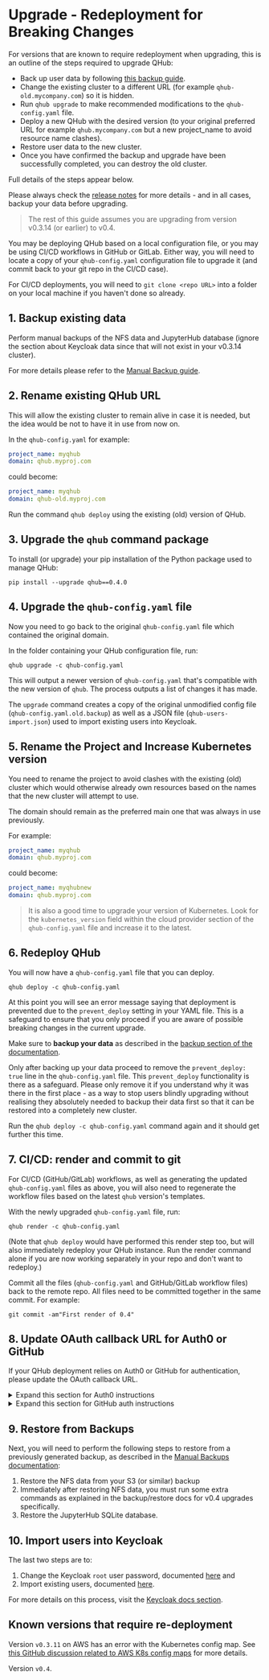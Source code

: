 # Upgrade - Redeployment for Breaking Changes

For versions that are known to require redeployment when upgrading, this is an outline of the steps required to upgrade QHub:

- Back up user data by following [this backup guide](./backup.md).
- Change the existing cluster to a different URL (for example `qhub-old.mycompany.com`) so it is hidden.
- Run `qhub upgrade` to make recommended modifications to the `qhub-config.yaml` file.
- Deploy a new QHub with the desired version (to your original preferred URL for example `qhub.mycompany.com` but a new project_name to avoid resource name clashes).
- Restore user data to the new cluster.
- Once you have confirmed the backup and upgrade have been successfully completed, you can destroy the old cluster.

Full details of the steps appear below.

Please always check the [release notes](../dev_guide/changelog.md) for more details - and in all cases, backup your data before upgrading.

> The rest of this guide assumes you are upgrading from version v0.3.14 (or earlier) to v0.4.

You may be deploying QHub based on a local configuration file, or you may be using CI/CD workflows in GitHub or GitLab. Either way, you will need to locate a copy of your
`qhub-config.yaml` configuration file to upgrade it (and commit back to your git repo in the CI/CD case).

For CI/CD deployments, you will need to `git clone <repo URL>` into a folder on your local machine if you haven't done so already.

## 1. Backup existing data

Perform manual backups of the NFS data and JupyterHub database (ignore the section about Keycloak data since that will not exist in your v0.3.14 cluster).

For more details please refer to the [Manual Backup guide](./backup.md).

## 2. Rename existing QHub URL

This will allow the existing cluster to remain alive in case it is needed, but the idea would be not to have it in use from now on.

In the `qhub-config.yaml` for example:

```yaml
project_name: myqhub
domain: qhub.myproj.com
```

could become:

```yaml
project_name: myqhub
domain: qhub-old.myproj.com
```

Run the command `qhub deploy` using the existing (old) version of QHub.

## 3. Upgrade the `qhub` command package

To install (or upgrade) your pip installation of the Python package used to manage QHub:

```shell
pip install --upgrade qhub==0.4.0
```

## 4. Upgrade the `qhub-config.yaml` file

Now you need to go back to the original `qhub-config.yaml` file which contained the original domain.

In the folder containing your QHub configuration file, run:

```shell
qhub upgrade -c qhub-config.yaml
```

This will output a newer version of `qhub-config.yaml` that's compatible with the new version of `qhub`. The process outputs a list of changes it has made.

The `upgrade` command creates a copy of the original unmodified config file (`qhub-config.yaml.old.backup`) as well as a JSON file (`qhub-users-import.json`) used to import
existing users into Keycloak.

## 5. Rename the Project and Increase Kubernetes version

You need to rename the project to avoid clashes with the existing (old) cluster which would otherwise already own resources based on the names that the new cluster will attempt to
use.

The domain should remain as the preferred main one that was always in use previously.

For example:

```yaml
project_name: myqhub
domain: qhub.myproj.com
```

could become:

```yaml
project_name: myqhubnew
domain: qhub.myproj.com
```

> It is also a good time to upgrade your version of Kubernetes. Look for the `kubernetes_version` field within the cloud provider section of the `qhub-config.yaml` file and
> increase it to the latest.

## 6. Redeploy QHub

You will now have a `qhub-config.yaml` file that you can deploy.

```shell
qhub deploy -c qhub-config.yaml
```

At this point you will see an error message saying that deployment is prevented due to the `prevent_deploy` setting in your YAML file. This is a safeguard to ensure that you only
proceed if you are aware of possible breaking changes in the current upgrade.

Make sure to **backup your data** as described in the [backup section of the documentation](./backup.md).

Only after backing up your data proceed to remove the `prevent_deploy: true` line in the `qhub-config.yaml` file. This `prevent_deploy` functionality is there as a safeguard.
Please only remove it if you understand why it was there in the first place - as a way to stop users blindly upgrading without realising they absolutely needed to backup their data
first so that it can be restored into a completely new cluster.

Run the `qhub deploy -c qhub-config.yaml` command again and it should get further this time.

## 7. CI/CD: render and commit to git

For CI/CD (GitHub/GitLab) workflows, as well as generating the updated `qhub-config.yaml` files as above, you will also need to regenerate the workflow files based on the latest
`qhub` version's templates.

With the newly upgraded `qhub-config.yaml` file, run:

```shell
qhub render -c qhub-config.yaml
```

(Note that `qhub deploy` would have performed this render step too, but will also immediately redeploy your QHub instance. Run the render command alone if you are now working
separately in your repo and don't want to redeploy.)

Commit all the files (`qhub-config.yaml` and GitHub/GitLab workflow files) back to the remote repo. All files need to be committed together in the same commit. For example:

```shell
git commit -am"First render of 0.4"
```

## 8. Update OAuth callback URL for Auth0 or GitHub

If your QHub deployment relies on Auth0 or GitHub for authentication, please update the OAuth callback URL.

<details><summary>Expand this section for Auth0 instructions </summary>

1. Navigate to the your Auth0 tenancy homepage and from there select "Applications".

2. Select the "Regular Web Application" with the name of your deployment.

3. Under the "Application URIs" section, paste the new OAuth callback URL in the "Allowed Callback URLs" text block. The URL should be
   `https://{your-qhub-domain}/auth/realms/qhub/broker/auth0/endpoint`, replacing `{your-qhub-domain}` with your literal domain of course.

</details>

<details><summary>Expand this section for GitHub auth instructions </summary>

1. Go to <https://github.com/settings/developers>.

2. Click "OAuth Apps" and then click the app representing your QHub instance.

3. Under "Authorization callback URL", paste the new GitHub callback URL. The URL should be `https://{your-qhub-domain}/auth/realms/qhub/broker/github/endpoint`, replacing
   `{your-qhub-domain}` with your literal domain of course.

</details>

## 9. Restore from Backups

Next, you will need to perform the following steps to restore from a previously generated backup, as described in the [Manual Backups documentation](./backup.md):

1. Restore the NFS data from your S3 (or similar) backup
2. Immediately after restoring NFS data, you must run some extra commands as explained in the backup/restore docs for v0.4 upgrades specifically.
3. Restore the JupyterHub SQLite database.

## 10. Import users into Keycloak

The last two steps are to:

1. Change the Keycloak `root` user password, documented [here](../installation/login.md#change-keycloak-root-password) and
2. Import existing users, documented [here](../admin_guide/backup.md#import-keycloak).

For more details on this process, visit the [Keycloak docs section](../installation/login.md).

## Known versions that require re-deployment

Version `v0.3.11` on AWS has an error with the Kubernetes config map. See [this GitHub discussion related to AWS K8s config maps](https://github.com/Quansight/qhub/discussions/841)
for more details.

Version `v0.4`.
